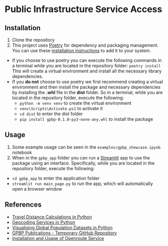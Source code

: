 # Public Infrastructure Service Access

## Installation
1. Clone the repository
2. This project uses [Poetry](https://python-poetry.org/) for dependency and packaging management. You can use these [installation instructions](https://python-poetry.org/docs/#installation) to add it to your system.
  - If you choose to use poetry you can execute the following commands in a terminal while you are located in the repository folder:
  ```poetry install```
  This will create a virtual environment and install all the necessary library dependencies.
  - If you **do not** choose to use poetry we first recommend creating a virtual environment and
  then install the package and necessary dependencies by installing the **.whl** file in the **dist** folder. So in a terminal, while you are located in the repository folder, execute the following:
    - ```python -m venv venv``` to create the virtual environment
    - ```venv\Scripts\Activate.ps1``` to activate it
    - ```cd dist``` to enter the dist folder
    - ```pip install gpbp-0.1.0-py3-none-any.whl``` to install the package

## Usage
1. Some example usage can be seen in the ```examples/gpbp_showcase.ipynb``` notebook
2. When in the ```gpbp_app``` folder you can run a [Streamlit](https://streamlit.io/) app to use
the package using an interface. Specifically, while you are located in the repository folder, execute the following:
  - ```cd gpbp_app``` to enter the application folder
  - ```streamlit run main_page.py``` to run the app, which will automatically open a browser window

## References
- [Travel Distance Calculations in Python](https://pythoncharmers.com/blog/travel-distance-python-with-geopandas-folium-alphashape-osmnx-buffer.html)
- [Geocoding Services in Python](https://towardsdatascience.com/comparison-of-geocoding-services-applied-to-stroke-care-facilities-in-vietnam-with-python-ff0ba753a590)
- [Visualising Global Population Datasets in Python](https://towardsdatascience.com/visualising-global-population-datasets-with-python-c87bcfc8c6a6)
- [GPBP Publications - Temporary GitHub Repository](https://github.com/Analytics-for-a-Better-World/GPBP_Analytics_Tools)
- [Installation and Usage of Openroute Service](https://giscience.github.io/openrouteservice/installation/Installation-and-Usage.html)

